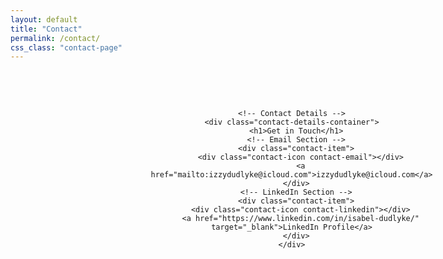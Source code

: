 ```yaml
---
layout: default
title: "Contact"
permalink: /contact/
css_class: "contact-page"
---
```


<style>
  /* Container for contact information */
  .contact-page-container {
    width: 100%;
    margin: 0 auto;
    display: flex;
    align-items: center;
    justify-content: center;
    padding: 3rem 1rem;
    text-align: center;
  }

  /* Profile and contact details layout */
  .contact-section {
    display: flex;
    align-items: flex-start; /* Align text to top of the photo */
    justify-content: center;
    gap: 4rem;
  }

  /* Circular profile image */
  .profile-image {
    width: 300px; /* Larger image */
    height: 300px;
    border-radius: 50%;
    background-size: cover;
    background-position: left center; /* Adjust to show the leftmost part of the image */
    background-image: url("/assets/images/IMG_5332.jpeg"); /* Ensure correct file path */
    flex-shrink: 0;
  }

  /* Contact details container */
  .contact-details-container {
    display: flex;
    flex-direction: column;
    justify-content: flex-start; /* Align title with top of the image */
    text-align: left;
  }

  /* Title styling */
  .contact-details-container h1 {
    font-size: 3rem; /* Larger title */
    color: #ddd; /* Lighter color for the title */
    margin-bottom: 1.5rem;
  }

  /* Contact item wrapper */
  .contact-item {
    display: flex;
    align-items: center;
    gap: 1rem;
    margin-bottom: 1.5rem;
  }

  /* Contact icons */
  .contact-icon {
    width: 40px; /* Larger icons */
    height: 40px;
    display: block;
    background-size: cover;
    background-position: center;
  }

  .contact-email {
    background-image: url("/assets/icons/github.svg"); /* Correct path */
  }

  .contact-linkedin {
    background-image: url("/assets/icons/linkedin.svg"); /* Correct path */
  }

  /* Contact text */
  .contact-details-container a {
    font-size: 1.5rem; /* Bigger text */
    color: #0077b5; /* Link color */
    text-decoration: none;
    font-weight: bold;
  }

  .contact-details-container a:hover {
    text-decoration: underline;
  }

  /* Responsive adjustments */
  @media (max-width: 768px) {
    .contact-section {
      flex-direction: column;
      align-items: center;
    }

    .profile-image {
      width: 150px;
      height: 150px;
    }

    .contact-details-container {
      text-align: center;
    }

    .contact-icon {
      width: 30px;
      height: 30px;
    }

    .contact-details-container a {
      font-size: 1.2rem;
    }
  }
</style>

<div class="contact-page-container">
  <div class="contact-section">
    <!-- Profile Image -->
    <div class="profile-image"></div>

    <!-- Contact Details -->
    <div class="contact-details-container">
      <h1>Get in Touch</h1>
      <!-- Email Section -->
      <div class="contact-item">
        <div class="contact-icon contact-email"></div>
        <a href="mailto:izzydudlyke@icloud.com">izzydudlyke@icloud.com</a>
      </div>
      <!-- LinkedIn Section -->
      <div class="contact-item">
        <div class="contact-icon contact-linkedin"></div>
        <a href="https://www.linkedin.com/in/isabel-dudlyke/" target="_blank">LinkedIn Profile</a>
      </div>
    </div>
  </div>
</div>
